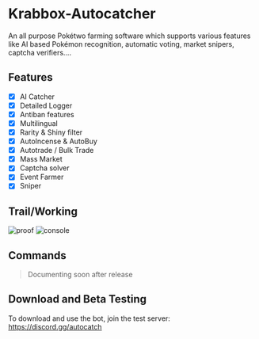 # Krabbox-Autocatcher
An all purpose Pokétwo farming software which supports various features like AI based Pokémon recognition, automatic voting, market snipers, captcha verifiers....


## Features
- [x] AI Catcher
- [x] Detailed Logger
- [x] Antiban features
- [x] Multilingual
- [x] Rarity & Shiny filter
- [x] AutoIncense & AutoBuy
- [x] Autotrade / Bulk Trade
- [x] Mass Market
- [x] Captcha solver
- [x] Event Farmer
- [x] Sniper

## Trail/Working
![proof](krabbox.gif)
![console](https://cdn.discordapp.com/attachments/1182399914446160002/1187761314957901864/image.png?ex=65980fed&is=65859aed&hm=0495014a1d0ff407271165bc6136af28b1c5c566054ef6ebe9cbba111de2e568&)

## Commands
> Documenting soon after release

## Download and Beta Testing

To download and use the bot, join the test server: https://discord.gg/autocatch
